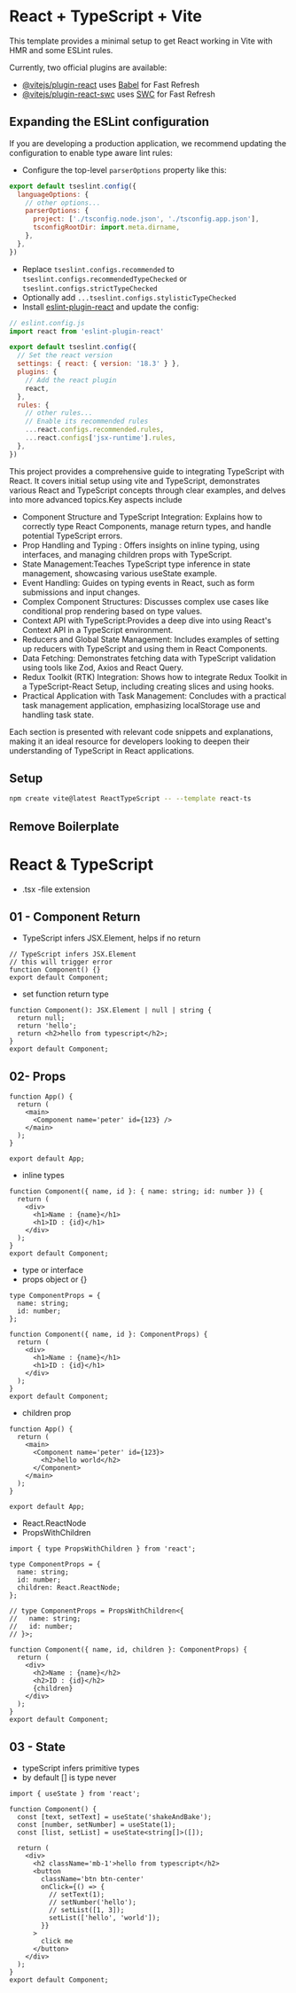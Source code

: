 # React + TypeScript + Vite

This template provides a minimal setup to get React working in Vite with HMR and some ESLint rules.

Currently, two official plugins are available:

- [@vitejs/plugin-react](https://github.com/vitejs/vite-plugin-react/blob/main/packages/plugin-react/README.md) uses [Babel](https://babeljs.io/) for Fast Refresh
- [@vitejs/plugin-react-swc](https://github.com/vitejs/vite-plugin-react-swc) uses [SWC](https://swc.rs/) for Fast Refresh

## Expanding the ESLint configuration

If you are developing a production application, we recommend updating the configuration to enable type aware lint rules:

- Configure the top-level `parserOptions` property like this:

```js
export default tseslint.config({
  languageOptions: {
    // other options...
    parserOptions: {
      project: ['./tsconfig.node.json', './tsconfig.app.json'],
      tsconfigRootDir: import.meta.dirname,
    },
  },
})
```

- Replace `tseslint.configs.recommended` to `tseslint.configs.recommendedTypeChecked` or `tseslint.configs.strictTypeChecked`
- Optionally add `...tseslint.configs.stylisticTypeChecked`
- Install [eslint-plugin-react](https://github.com/jsx-eslint/eslint-plugin-react) and update the config:

```js
// eslint.config.js
import react from 'eslint-plugin-react'

export default tseslint.config({
  // Set the react version
  settings: { react: { version: '18.3' } },
  plugins: {
    // Add the react plugin
    react,
  },
  rules: {
    // other rules...
    // Enable its recommended rules
    ...react.configs.recommended.rules,
    ...react.configs['jsx-runtime'].rules,
  },
})
```


This project provides a comprehensive guide to integrating TypeScript with React. It covers initial setup using vite and TypeScript, demonstrates various React and TypeScript concepts through clear examples, and delves into more advanced topics.Key aspects include

- Component Structure and TypeScript Integration: Explains how to correctly type React Components, manage return types, and handle potential TypeScript errors.
- Prop Handling and Typing : Offers insights on inline typing, using interfaces, and managing children props with TypeScript.
- State Management:Teaches TypeScript type inference in state management, showcasing various useState example.
- Event Handling: Guides on typing events in React, such as form submissions and input changes.
- Complex Component Structures: Discusses complex use cases like conditional prop rendering based on type values.
- Context API with TypeScript:Provides a deep dive into using React's Context API in a TypeScript environment.
- Reducers and Global State Management: Includes examples of setting up reducers with TypeScript and using them in React Components. 
- Data Fetching: Demonstrates fetching data with TypeScript validation using tools like Zod, Axios and React Query.
- Redux Toolkit (RTK) Integration: Shows how to integrate Redux Toolkit in a TypeScript-React Setup, including creating slices and using hooks.
- Practical Application with Task Management: Concludes with a practical task management application, emphasizing localStorage use and handling task state.

Each section is presented with relevant code snippets and explanations, making it an ideal resource for developers looking to deepen their understanding of TypeScript in React applications.


## Setup

```sh
npm create vite@latest ReactTypeScript -- --template react-ts
```

## Remove Boilerplate 
# React & TypeScript

- .tsx -file extension

## 01 - Component Return

- TypeScript infers JSX.Element, helps if no return

```tsx
// TypeScript infers JSX.Element
// this will trigger error
function Component() {}
export default Component;
```

- set function return type

```tsx
function Component(): JSX.Element | null | string {
  return null;
  return 'hello';
  return <h2>hello from typescript</h2>;
}
export default Component;
```

## 02- Props

```tsx
function App() {
  return (
    <main>
      <Component name='peter' id={123} />
    </main>
  );
}

export default App;
```

- inline types

```tsx
function Component({ name, id }: { name: string; id: number }) {
  return (
    <div>
      <h1>Name : {name}</h1>
      <h1>ID : {id}</h1>
    </div>
  );
}
export default Component;
```

- type or interface
- props object or {}

```tsx
type ComponentProps = {
  name: string;
  id: number;
};

function Component({ name, id }: ComponentProps) {
  return (
    <div>
      <h1>Name : {name}</h1>
      <h1>ID : {id}</h1>
    </div>
  );
}
export default Component;
```

- children prop

```tsx
function App() {
  return (
    <main>
      <Component name='peter' id={123}>
        <h2>hello world</h2>
      </Component>
    </main>
  );
}

export default App;
```

- React.ReactNode
- PropsWithChildren

```tsx
import { type PropsWithChildren } from 'react';

type ComponentProps = {
  name: string;
  id: number;
  children: React.ReactNode;
};

// type ComponentProps = PropsWithChildren<{
//   name: string;
//   id: number;
// }>;

function Component({ name, id, children }: ComponentProps) {
  return (
    <div>
      <h2>Name : {name}</h2>
      <h2>ID : {id}</h2>
      {children}
    </div>
  );
}
export default Component;
```

## 03 - State

- typeScript infers primitive types
- by default [] is type never

```tsx
import { useState } from 'react';

function Component() {
  const [text, setText] = useState('shakeAndBake');
  const [number, setNumber] = useState(1);
  const [list, setList] = useState<string[]>([]);

  return (
    <div>
      <h2 className='mb-1'>hello from typescript</h2>
      <button
        className='btn btn-center'
        onClick={() => {
          // setText(1);
          // setNumber('hello');
          // setList([1, 3]);
          setList(['hello', 'world']);
        }}
      >
        click me
      </button>
    </div>
  );
}
export default Component;
 
```

